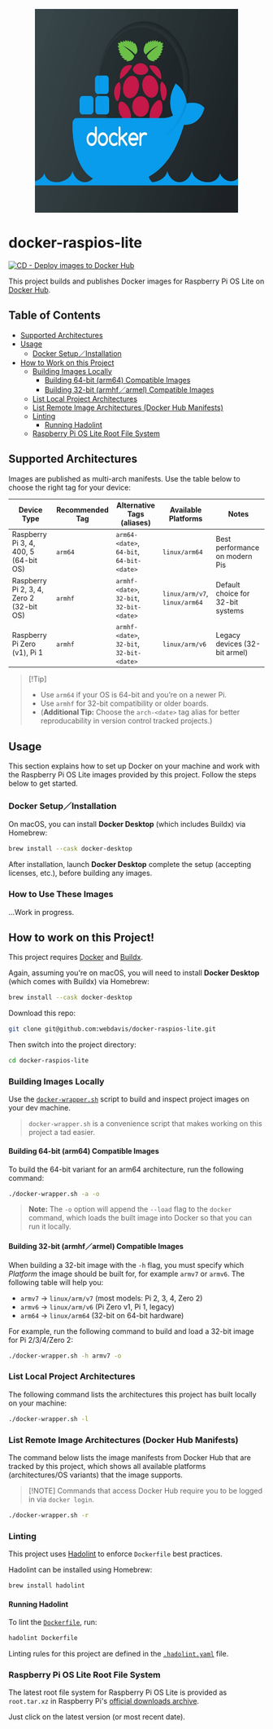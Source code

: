 <p align="center">
    <img src="./images/repo-icon.jpg" alt="Repo Icon" width="400" height="400">
</p>

# docker-raspios-lite

[![CD - Deploy images to Docker Hub](https://github.com/webdavis/docker-raspios-lite/actions/workflows/cd.yml/badge.svg)](https://github.com/webdavis/docker-raspios-lite/actions/workflows/cd.yml)

This project builds and publishes Docker images for Raspberry Pi OS Lite on [Docker
Hub](https://hub.docker.com/repository/docker/webdavis/raspios-lite/general).

## Table of Contents

- [Supported Architectures](#supported-architectures)
- [Usage](#usage)
  - [Docker Setup／Installation](#docker-setupinstallation)
- [How to Work on this Project](#how-to-work-on-this-project)
  - [Building Images Locally](#building-images-locally)
    - [Building 64-bit (arm64) Compatible Images](#building-64-bit-arm64-compatible-images)
    - [Building 32-bit (armhf／armel) Compatible Images](#building-32-bit-armhfarmel-compatible-images)
  - [List Local Project Architectures](#list-local-project-architectures)
  - [List Remote Image Architectures (Docker Hub Manifests)](#list-remote-image-architectures-docker-hub-manifests)
  - [Linting](#linting)
    - [Running Hadolint](#running-hadolint)
  - [Raspberry Pi OS Lite Root File System](#raspberry-pi-os-lite-root-file-system)

## Supported Architectures

Images are published as multi-arch manifests. Use the table below to choose the right tag for your device:

| Device Type                              | Recommended Tag | Alternative Tags (aliases)                      | Available Platforms              | Notes                             |
| ---------------------------------------- | --------------- | ----------------------------------------------- | -------------------------------- | --------------------------------- |
| Raspberry Pi 3, 4, 400, 5 (64-bit OS)    | `arm64`         | `arm64-<date>`,<br>`64-bit`,<br>`64-bit-<date>` | `linux/arm64`                    | Best performance on modern Pis    |
| Raspberry Pi 2, 3, 4, Zero 2 (32-bit OS) | `armhf`         | `armhf-<date>`,<br>`32-bit`,<br>`32-bit-<date>` | `linux/arm/v7`,<br>`linux/arm64` | Default choice for 32-bit systems |
| Raspberry Pi Zero (v1), Pi 1             | `armhf`         | `armhf-<date>`,<br>`32-bit`,<br>`32-bit-<date>` | `linux/arm/v6`                   | Legacy devices (32-bit armel)     |

> \[!Tip\]
>
> - Use `arm64` if your OS is 64-bit and you’re on a newer Pi.
> - Use `armhf` for 32-bit compatibility or older boards.
> - (**Additional Tip:** Choose the `arch-<date>` tag alias for better reproducability in
>   version control tracked projects.)

## Usage

This section explains how to set up Docker on your machine and work with the Raspberry Pi OS
Lite images provided by this project. Follow the steps below to get started.

### Docker Setup／Installation

On macOS, you can install **Docker Desktop** (which includes Buildx) via Homebrew:

```bash
brew install --cask docker-desktop
```

After installation, launch **Docker Desktop** complete the setup (accepting licenses, etc.),
before building any images.

### How to Use These Images

...Work in progress.

## How to work on this Project!

This project requires [Docker](https://docs.docker.com/desktop/setup/install/mac-install/) and
[Buildx](https://github.com/docker/buildx).

Again, assuming you're on macOS, you will need to install **Docker Desktop** (which comes with
Buildx) via Homebrew:

```bash
brew install --cask docker-desktop
```

Download this repo:

```bash
git clone git@github.com:webdavis/docker-raspios-lite.git
```

Then switch into the project directory:

```bash
cd docker-raspios-lite
```

### Building Images Locally

Use the [`docker-wrapper.sh`](./docker-wrapper.sh) script to build and inspect project images
on your dev machine.

> `docker-wrapper.sh` is a convenience script that makes working on this project a tad easier.

#### Building 64-bit (arm64) Compatible Images

To build the 64-bit variant for an arm64 architecture, run the following command:

```bash
./docker-wrapper.sh -a -o
```

> **Note:** The `-o` option will append the `--load` flag to the `docker` command, which loads
> the built image into Docker so that you can run it locally.

#### Building 32-bit (armhf／armel) Compatible Images

When building a 32-bit image with the `-h` flag, you must specify which *Platform* the image
should be built for, for example `armv7` or `armv6`. The following table will help you:

- `armv7` → `linux/arm/v7` (most models: Pi 2, 3, 4, Zero 2)
- `armv6` → `linux/arm/v6` (Pi Zero v1, Pi 1, legacy)
- `arm64` → `linux/arm64` (32-bit on 64-bit hardware)

For example, run the following command to build and load a 32-bit image for Pi 2/3/4/Zero 2:

```bash
./docker-wrapper.sh -h armv7 -o
```

### List Local Project Architectures

The following command lists the architectures this project has built locally on your machine:

```bash
./docker-wrapper.sh -l
```

### List Remote Image Architectures (Docker Hub Manifests)

The command below lists the image manifests from Docker Hub that are tracked by this
project, which shows all available platforms (architectures/OS variants) that the image
supports.

> \[!NOTE\]
> Commands that access Docker Hub require you to be logged in via `docker login`.

```bash
./docker-wrapper.sh -r
```

### Linting

This project uses [Hadolint](https://github.com/hadolint/hadolint) to enforce `Dockerfile` best
practices.

Hadolint can be installed using Homebrew:

```bash
brew install hadolint
```

#### Running Hadolint

To lint the [`Dockerfile`](./Dockerfile), run:

```bash
hadolint Dockerfile
```

Linting rules for this project are defined in the [`.hadolint.yaml`](./.hadolint.yaml)
file.

### Raspberry Pi OS Lite Root File System

The latest root file system for Raspberry Pi OS Lite is provided as `root.tar.xz` in Raspberry
Pi's [official downloads archive](https://downloads.raspberrypi.com/raspios_lite_arm64/archive/).

Just click on the latest version (or most recent date).

